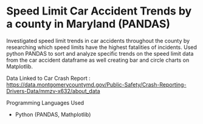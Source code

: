 # Speed Limit Car Accident Trends by a county in Maryland (PANDAS)

Investigated speed limit trends in car accidents throughout the county by researching which speed limits have the highest fatalities of incidents. Used python PANDAS to sort and analyze specific trends on the speed limit data from the car accident dataframe as well creating bar and circle charts on Matplotlib.

Data Linked to Car Crash Report : https://data.montgomerycountymd.gov/Public-Safety/Crash-Reporting-Drivers-Data/mmzv-x632/about_data

Programming Languages Used

- Python (PANDAS, Mathplotlib)
